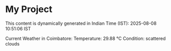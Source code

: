 # My Project

This content is dynamically generated in Indian Time (IST): 2025-08-08 10:51:06 IST


Current Weather in Coimbatore:
Temperature: 29.88 °C
Condition: scattered clouds
